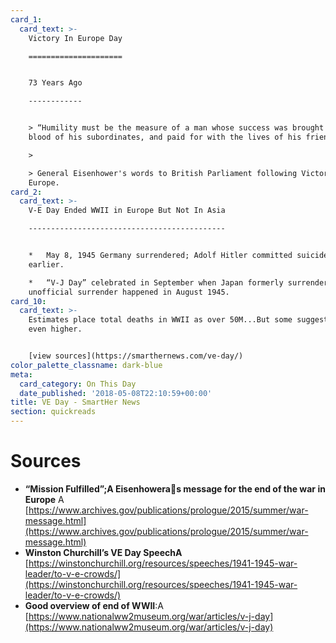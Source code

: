 ```yaml
---
card_1:
  card_text: >-
    Victory In Europe Day

    =====================


    73 Years Ago

    ------------


    > “Humility must be the measure of a man whose success was brought with the
    blood of his subordinates, and paid for with the lives of his friends.”

    > 

    > General Eisenhower's words to British Parliament following Victory in
    Europe.
card_2:
  card_text: >-
    V-E Day Ended WWII in Europe But Not In Asia

    --------------------------------------------


    *   May 8, 1945 Germany surrendered; Adolf Hitler committed suicide a week
    earlier.

    *   “V-J Day” celebrated in September when Japan formerly surrendered;
    unofficial surrender happened in August 1945.
card_10:
  card_text: >-
    Estimates place total deaths in WWII as over 50M...But some suggest it's
    even higher.


    [view sources](https://smarthernews.com/ve-day/)
color_palette_classname: dark-blue
meta:
  card_category: On This Day
  date_published: '2018-05-08T22:10:59+00:00'
title: VE Day - SmartHer News
section: quickreads
---
```

Sources
=======

*   **“Mission Fulfilled”;A Eisenhoweras message for the end of the war in Europe** A [https://www.archives.gov/publications/prologue/2015/summer/war-message.html](https://www.archives.gov/publications/prologue/2015/summer/war-message.html)
*   **Winston Churchill’s VE Day SpeechA** [https://winstonchurchill.org/resources/speeches/1941-1945-war-leader/to-v-e-crowds/](https://winstonchurchill.org/resources/speeches/1941-1945-war-leader/to-v-e-crowds/)
*   **Good overview of end of WWII**:A [https://www.nationalww2museum.org/war/articles/v-j-day](https://www.nationalww2museum.org/war/articles/v-j-day)